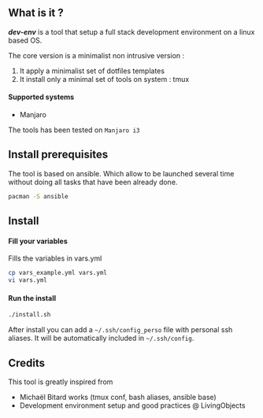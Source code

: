 ## What is it ?

**_dev-env_** is a tool that setup a full stack development environment on a linux based OS.

The core version is a minimalist non intrusive version :
1. It apply a minimalist set of dotfiles templates
1. It install only a minimal set of tools on system : tmux

#### Supported systems

- Manjaro

The tools has been tested on `Manjaro i3`

## Install prerequisites

The tool is based on ansible. Which allow to be launched several time without doing all tasks that have been already done.

```bash
pacman -S ansible
```

## Install

#### Fill your variables

Fills the variables in vars.yml

```bash
cp vars_example.yml vars.yml
vi vars.yml
```

#### Run the install

```bash
./install.sh
```

After install you can add a `~/.ssh/config_perso` file with personal ssh aliases. It will be automatically included in `~/.ssh/config`.

## Credits

This tool is greatly inspired from
- Michaël Bitard works (tmux conf, bash aliases, ansible base)
- Development environment setup and good practices @ LivingObjects
